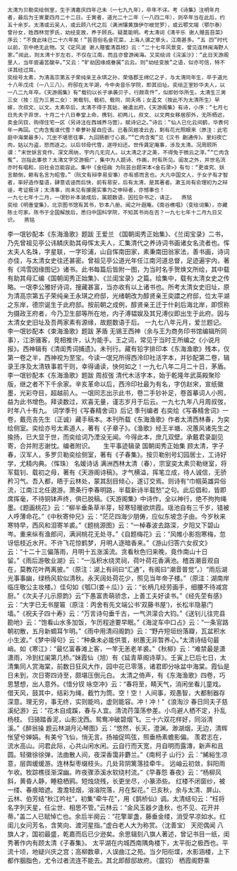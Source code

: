 <!-- { "loadSidebar": true } -->
    太清为贝勒奕绘侧室，生于清嘉庆四年己未（一七九九年），卒年不详。考《诗集》注明年月者，最后为壬寅夏四月二十二日。壬寅者，道光二十二年（一八四二年），则卒年当在此后，约五十余岁。太清或云吴人，或云顾八代之后（满洲镶黄旗伊尔根觉罗），或云鄂文端（鄂尔泰）曾孙女，姓西林觉罗氏，幼经变故，养于顾氏。疑莫能明。考太清词《清平乐 谢人赠芸苔菜》序云：“不食此味已二十六年矣！”芸苔俗名金花菜，上海人谓之草头，江南甚多。“五 四”时代以前，京中绝无此物。又《定风波 谢人赠蜜清荔枝》云：“二十七年风景变，曾见连林闽海野人家。”阅此，则太清十岁左右，不仅在江南，而且亦曾游闽海。又奕绘词《浣溪沙》：“此日天游阁里人，当年尝遍苦酸辛。”又云：“旷劫因缘成眷属”云云。则“幼经变故”之语，似亦可信，特不详其经过耳。
    奕绘号太素，为清高宗第五子荣纯亲王永琪之孙，荣恪郡王绵亿之子，与太清同年生，卒于道光十八年戊戌（一八三八）。府邸在太平湖，今中央音乐学院，即其旧址。奕绘正室妙华夫人，以一八二九年卒。《天游阁集》有“载钧以长子承袭贝子，行颇乖忤”，似即妙华所生。太清生三男三女（按：应为三男二女）：男载钊、载初、载同，同夭疡；女孟文（按此不为太清所生）早嫁，次叔文、以文。太素卒后，太清不得于其姑，被遣出府。《天游阁集》有诗，小序：“七月七日先夫子弃世，十月二十八日奉堂上命，携钊、初两儿，叔文、以文两女移居邸外，无所栖迟，卖金凤钗，购得住宅一区（另诗注在西城养马营）。赋诗记之。”诗云：“仙人已化云间鹤，华表何年一再回。亡肉含寃谁代雪？牵萝补屋自应该。已看凤翅凌云去，剩有花光照眼来（原注：此宅庭中海棠最多）。兀坐不堪思往事，九回肠断寸心哀。”“亡肉含寃”见《汉书 蒯通传》。里妇夜亡肉，姑以为盗，怒而逐之。以后邻母代雪，遂呼妇还。世传龚定庵事，涉及太清。况周颐所谓：“末世妖言竞作，深文周纳，宇内几无完人。以太清之才之美，不得兔于微云之滓。”“亡肉含寃”，岂指此事欤？太清文字交游极广，集中为人题诗、作画，时有所见。闺友之外，并世名流亦时有唱和，旧社会岂能容此。集中《金纽曲 为阮芸台题宋本<金石录>》有句：“更谁究、妖言颠倒，赖有名言为昭雪。”（阮文有辩李易安事）亦有感而言也。大凡中国文人，于女子有才智者，率好造作蜚语，肆意诋诬而后快，前有易安，后有太清，是其著者。漱玉尚有俞理初为之辩诬，考证极详；太清事，尚未见有援据实事为之申辩者，亦憾事也！
    一九七七年十二月，一氓钞补本装成后，属题数语，因拉杂书之，请正。  燕铭
    奕绘《明善堂集》，北京图书馆有其书，钞本八册。闻之叶遐庵。《南谷樵唱》（变绘词集），亦藏陈士可家。陈书于全国解放后，悉归中国科学院，不知其书尚在否？一九七七年十二月九日又识。  燕铭
李一氓钞配本《东海渔歌》题跋    王爱兰
     《国朝闺秀正始集》、《兰闺宝录》二书，乃先曾祖见亭公讳鳞庆助其母恽太夫人，汇集清代之养诗词书画诸女名流者也。恽太夫人名珠，字星联，一字珍浦，山自恽南田家，素秉南田翁家法，善书画，诗词亦佳，与太清女史往还甚密。曾祖见亭公道光年任江南河道总督，足迹遍宇内，著有《鸿雪因缘图记》诸书。此书每篇后皆附一图，为当时名手贺焕文所绘，其中载有助其母汇编《国朝闺秀正始集》、《兰闺宝录》之篇。绘集中，载有太清女史之传略。一氓李公雅好诗词，搜藏甚富，当亦收有以上诸书也。所考太清女史旧址，原为清高宗第五子荣纯亲王永琪之府邸，光绪朝改为醇贤亲王奕譞之府邸，位太平湖之东岸，德宗诞生于此府邸。按前朝之成例，醇贤亲王迁于什刹后海北岸，即惯称为摄政王府者，今乃卫生部等所在地，内子溥韫娱及其兄溥仪即出生于此府。因与太清女史旧址及吾两家素有源缘，故题数语于后。  一九七八年元月，爱兰题记。
李一氓钞配本《束海渔歌》题跋    茅盾
    无锡王西神（余与王为商务印书馆编辑所同事），江浙骚客，竞相推许，认为能手。王之词，常见于当时王所编之《小说月报》。西神辑有《清闺秀词捕遗》。未刊行。藏有铅字排印本《东海渔歌》残本，仅第一卷之半，西神视为至宝。今读一氓兄所得西泠印社活字本，并钞配第二卷，辑录王序及太清轶事若干则，幸得诵读，快何如之！一九七八年二月二十日，茅盾。
李一氓钞配本《东海渔歌》题跋    周叔弢
    清代木活字本，始于乾隆年武英殿聚珍版，继之者不下千余家。辛亥革命以后，西泠印社最为有名，字仿赵宋，宣纸徽墨，光彩夺目，超越前人。一氓同志出示此书，卷二手钞补足，卷首摹词人小照，益为此书增色。拜读数过，欢喜无量，谨志岁月于后云。一九七九年八月周叔弢，时年八十有九。
词学季刊《写春精舍词》后记    季刊编者
    右奕绘《写春精舍词》一卷，戴亮吉先生（正诚）藏手稿本。本刊所载《东海渔歌》作者太清西林春，为奕绘侧室。奕绘亦号太素道人，著有《子章子》。《渔歌》经王半塘、况蕙风诸先生之揄扬，已大显于世，而奕绘词乃湮没无闻。今得此本，庶几双壁。承戴君录副见寄，合并附志谢忱。编者附识。
　
生平事迹辑录
国朝闺秀正始集
    顾太清，字子春，汉军人，多罗贝勒奕绘侧室，著有《子春集》。按贝勒别号幻园居士，工诗好学，尤精内典。（恽珠）
名媛诗话
    满洲西林太清（春），宗室奕太素贝勒继室，将军载钊、载初之母，著有《天游阁诗稿》。才气横溢，挥笔立成，待人诚信，无骄矜习气。吾入都，晤于云林处，蒙其刮目倾心，遂订交焉。则诗有“巾帼英雄异俗流，江南江北任遨游。萧条行李春明路，半载新诗半载愁”之句。此后倡和，皆即席挥毫，不待铜钵声终，俱已脱稿。《天游阁集》中诗作，全以神行，绝不拘拘绳墨。《题画桃花》云：“柳半垂条草半芽，轻寒轻暖欲烘霞。瑶池自有三千岁，错被人呼薄命花。”《中秋寄仲兄》云：“茫茫四海少朋俦，应似东坡念子由。今岁秋来寒特早，西风和泪寄羊裘。”《题桃源图》云：“一棹春波去路深，夕阳又下碧山岑。重来纵有渔郎问，满涧桃花无处寻。”《自题梅花》云：“风帷小影抱寒梅，忽讶低枝近水开。不许飞花惊鹤梦，月明人逐暗香来。”《游山归答六女叔文》云：“十二十三偏落雨，月明十五涨溪流。贪看秋色归来晚，竟作南山十日留。”《雨后游敬业湖》云：“一泓积水绕灵祠，荷叶荷花香满池。稽首潮音观自在，莫教花叶两离披。”（原注：湖上有祠曰“汇通”，有阁曰“潮音普觉”。）“雨后湖光事事幽，绿杨风软似清秋。永天阔处荷花少，照见当年帝子楼。”（原注：湖南岸临庄敬公主妆楼。）佳句如《瓠□(娄＋瓜）》云：“长柄几经劳画手，细腰不待减宫厨。”《次夫子儿示原韵》云“下愚富贵萌骄念，上善工夫好读书。”《经先茔有感》云：“大字已无书屋匾（原注：丙舍有先文端公书‘双藤书屋’)，长松半隐墓门墙。”《祝夫子四十寿》云：“万言诗句垂千古，一气洪濛合大钧。”《送钊儿往完县勘地》云：“饱看山水多加饭，乍历程途要早眠。”《海淀车中口占》云：“一条官路朝初散，五月新蜩耳乍明。”《雨中用清闷阁韵》云：“野卉短垣纷落瓣，瓦盆积水小生波。”《梦中得句》云：“种桑未必能供茧，树蕙无非暂养心。”太清诗结句最峭。如《寒江》：“最忆富春滩上客，一竿无恙老羊裘。”《秋柳》云：“难禁最是潇潇雨，冷到红阑第几桥。”妹霞仙（旭）有《延青草阁诗草》。壬寅上巳后七日，太清集同人赏海棠，前数日狂风大作，园中花已零落，诸君即分咏盆中海棠。霞仙是日未到，次日寄四诗至，颇堪压倒元白。
    太清之倚声，有《东海渔歌》四卷，巧思慧想，出人意外。《惜分钗 咏空冲》云：“春将至，睛天气，消闲坐看儿童戏。借天风，鼓其中，结彩为绳，截竹为筒。空！空！    人间事，观愚智，大都制器存深意。理无穷，事无终，实则能呜，虚则能容。冲！冲！”《浪淘沙 春日同夫子慈溪纪游》云：“花木自成蹊，春与人宜。清流荇藻荡参差。小鸟避人栖不定，扑乱杨枝。    归骑踏香泥，山影沈西。鸳鸯冲破碧烟飞。三十六双花样好，同浴清溪。”《醉翁操 题云林湖月沁琴图》云：“悠然，长天，澄渊。渺湖烟，无边，清辉怅望兮婵娟。有美兮飞仙，悄无言。扬袖促鸣弦，照垂杨素蟾影偏。    羡君志在，流水高山。问君此际，心共山闲水闲。云自行而天宽，月自明而露漙，新声和且圆。轻徽徐徐弹，法曲散人间，夜深香霭非麝兰。”《南柯子 山行》云：“絺綌生凉意，层舆缓缓游。连林梨枣缀枝头。几处背阴篱落挂牵牛。    远岫云初敛，斜阳雨乍收。牧踪樵径渐深幽。昨夜骤添溪水软绕村流。”《早春怨 春夜》云：“杨柳风斜，黄昏人静，睡稳栖鸦。短烛烧残，长更坐尽，小篆添些。    红楼不闭窗纱，被一缕、春痕暗遮。澹澹轻烟，溶溶院落，月在梨花。”
    已亥秋，余与太清、屏山、云林、伯芳结“秋江吟社”，初集“牵牛花”，用《鹊桥仙》调。太清结句云：“枉将名字列天星，任尘世、相思不管。”云林云：“金风玉器夕逢秋，也不见、花开并蒂。”盖二人已赋悼亡也。余后半阕云：“花擎翠盏，藤垂金缕，消受早凉如水。红闺儿女问芳名，含笑向、渡河星指。”虚白老人大为称赏。（沈善宝）
天咫偶闻
    八旗人才，国初最盛，乾嘉而后已少逊矣。余思辑刻八旗人著述，曾记书目一纸，闺秀著作内有顾太清《子春集》。
    太平湖在内城西南隅角楼下，太平街之极西也。平流十顷，地疑兴庆之宫；高柳数章，人误曲江之苑。当夕阳衔堞，水影涵楼，上下都作胭脂色，尤令过者流连不能去。其北即醇邸故府。（震钧）
栖霞阁野乘
